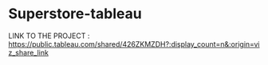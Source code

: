 # Superstore-tableau
LINK TO THE PROJECT : https://public.tableau.com/shared/426ZKMZDH?:display_count=n&:origin=viz_share_link
